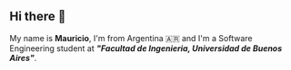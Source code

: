 ## Hi there 👋

My name is __Mauricio__, I'm from Argentina 🇦🇷 and I'm a Software Engineering student at ***"Facultad de Ingenieria, Universidad de Buenos Aires"***.
<!--
**mdavic0/mdavic0** is a ✨ _special_ ✨ repository because its `README.md` (this file) appears on your GitHub profile.

Here are some ideas to get you started:

- 🔭 I’m currently working on ...
- 🌱 I’m currently learning ...
- 👯 I’m looking to collaborate on ...
- 🤔 I’m looking for help with ...
- 💬 Ask me about ...
- 📫 How to reach me: ...
- 😄 Pronouns: ...
- ⚡ Fun fact: ...
-->
